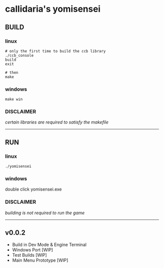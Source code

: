 # callidaria's yomisensei
## BUILD
### linux
```
# only the first time to build the ccb library
./ccb_console
build
exit

# then
make
```
### windows
```
make win
```
### DISCLAIMER
*certain libraries are required to satisfy the makefile*
***
## RUN
### linux
```
./yomisensei
```
### windows
double click yomisensei.exe
### DISCLAIMER
*building is not required to run the game*
***
## v0.0.2
- Build in Dev Mode & Engine Terminal
- Windows Port [WIP]
- Test Builds [WIP]
- Main Menu Prototype [WIP]
